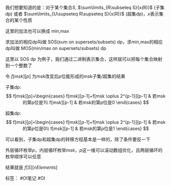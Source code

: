 我们想要知道的是：对于某个集合$S$, $\sum\limits_{R\subseteq S}{x(R)}$ (子集dp) 或者 $\sum\limits_{U\supseteq R\supseteq S}{x(R)}$ (超集dp)，$x$表示集合的某个性质

这里的加法也可以换成 min,max

求加法的相应dp叫做 SOS(sum on supersets/subsets) dp，求min,max的相应dp叫做 MOS(min/max on supersets/subsets) dp

这里以 SOS dp 为例子，我们通过二进制表示集合，这样就可以把每个集合映射到一个整数了

令 $f[msk][p]$ 为msk改变后p位能形成的msk子集/超集的结果

子集dp:
$$
f[msk][p]=\begin{cases}
f[msk][p-1]+f[msk \oplus 2^{p-1}][p-1] & 若msk的第p位是1\\
f[msk][p-1] & 若msk的第p位是0
\end{cases}
$$

超集dp:
$$
f[msk][p]=\begin{cases}
f[msk][p-1]+f[msk \oplus 2^{p-1}][p-1] & 若msk的第p位是0\\
f[msk][p-1] & 若msk的第p位是1
\end{cases}
$$

可以看到，子集dp和超集dp的转移方程基本是一样的，除了条件要反一下

外层循环枚举$p$，内层循环枚举$msk$，$p$这一维可以滚动数组优化，且两层循环的枚举顺序可以任意

结果就是 $f[S][nElements]$

标签：
#OI笔记  #OI
